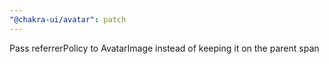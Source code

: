 ```yaml
---
"@chakra-ui/avatar": patch
---
```


Pass referrerPolicy to AvatarImage instead of keeping it on the parent span
